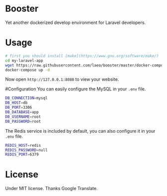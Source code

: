 # Booster
Yet another dockerized develop environment for Laravel developers.

# Usage
```bash
# first you should install [make](https://www.gnu.org/software/make/)
cd my-laravel-app
wget https://raw.githubusercontent.com/laeo/booster/master/docker-compose.yml
docker-compose up -d
```

Now open `http://127.0.0.1:8080` to view your website.

#Configuration
You can easily configure the MySQL in your `.env` file.

```bash
DB_CONNECTION=mysql
DB_HOST=db
DB_PORT=3306
DB_DATABASE=app
DB_USERNAME=root
DB_PASSWORD=root
```

The Redis service is included by default, you can also configure it in your `.env` file.

```bash
REDIS_HOST=redis
REDIS_PASSWORD=null
REDIS_PORT=6379
```

# License

Under MIT license. Thanks Google Translate.
